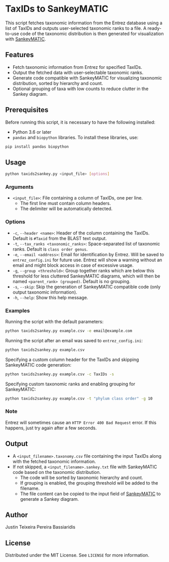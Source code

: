 # TaxIDs to SankeyMATIC
This script fetches taxonomic information from the Entrez database using a list of TaxIDs and outputs user-selected taxonomic ranks to a file.
A ready-to-use code of the taxonomic distribution is then generated for visualization with [SankeyMATIC](https://sankeymatic.com/).


## Features
* Fetch taxonomic information from Entrez for specified TaxIDs.
* Output the fetched data with user-selectable taxonomic ranks.
* Generate code compatible with SankeyMATIC for visualizing taxonomic distribution, sorted by hierarchy and count.
* Optional grouping of taxa with low counts to reduce clutter in the Sankey diagram.


## Prerequisites
Before running this script, it is necessary to have the following installed:
* Python 3.6 or later
* `pandas` and `biopython` libraries. To install these libraries, use:
```bash
pip install pandas biopython
```


## Usage
```bash
python taxids2sankey.py <input_file> [options]
```


### Arguments
* `<input_file>`: File containing a column of TaxIDs, one per line.
  * The first line must contain column headers.
  * The delimiter will be automatically detected.


### Options
* `-c`, `--header <name>`: Header of the column containing the TaxIDs. Default is `#Taxid` from the BLAST text output.
* `-t`, `--tax_ranks <taxonomic_ranks>`: Space-separated list of taxonomic ranks. Default is `class order genus`.
* `-e`, `--email <address>`: Email for identification by Entrez. Will be saved to `entrez_config.ini` for future use.
Entrez will show a warning without an email and might block access in case of excessive usage.
* `-g`, `--group <threshold>`: Group together ranks which are below this threshold for less cluttered SankeyMATIC diagrams,
which will then be named `<parent_rank> (grouped)`. Default is no grouping.
* `-s`, `--skip`: Skip the generation of SankeyMATIC compatible code (only output taxonomic information).
* `-h`, `--help`: Show this help message.


### Examples
Running the script with the default parameters:
```bash
python taxids2sankey.py example.csv -e email@example.com
```

Running the script after an email was saved to `entrez_config.ini`:
```bash
python taxids2sankey.py example.csv
```

Specifying a custom column header for the TaxIDs and skipping SankeyMATIC code generation:
```bash
python taxids2sankey.py example.csv -c TaxIDs -s
```

Specifying custom taxonomic ranks and enabling grouping for SankeyMATIC:
```bash
python taxids2sankey.py example.csv -t "phylum class order" -g 10
```


### Note
Entrez will sometimes cause an `HTTP Error 400 Bad Request` error. If this happens, just try again after a few seconds.


## Output
* A `<input_filename>.taxonomy.csv` file containing the input TaxIDs along with the fetched taxonomic information.
* If not skipped, a `<input_filename>.sankey.txt` file with SankeyMATIC code based on the taxonomic distribution.
  * The code will be sorted by taxonomic hierarchy and count.
  * If grouping is enabled, the grouping threshold will be added to the filename.
  * The file content can be copied to the input field of [SankeyMATIC](https://sankeymatic.com/build/) to generate a Sankey diagram.


## Author
Justin Teixeira Pereira Bassiaridis


## License
Distributed under the MIT License. See `LICENSE` for more information.
